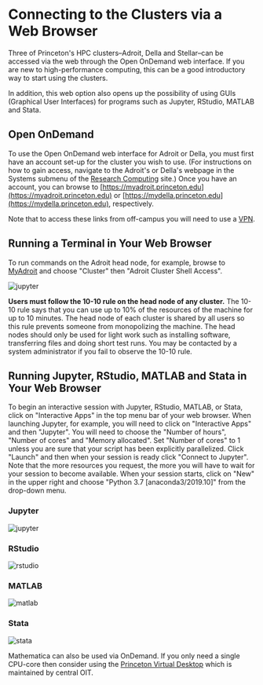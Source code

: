 # Connecting to the Clusters via a Web Browser

Three of Princeton's HPC clusters–Adroit, Della and Stellar–can be accessed via the web through the Open OnDemand web interface. If you are new to high-performance computing, this can be a good introductory way to start using the clusters.

In addition, this web option also opens up the possibility of using GUIs (Graphical User Interfaces) for programs such as  Jupyter, RStudio, MATLAB and Stata.

## Open OnDemand

To use the Open OnDemand web interface for Adroit or Della, you must first have an account set-up for the cluster you wish to use. (For instructions on how to gain access, navigate to the Adroit's or Della's webpage in the Systems submenu of the [Research Computing](https://researchcomputing.princeton.edu/) site.) Once you have an account, you can browse to [https://myadroit.princeton.edu](https://myadroit.princeton.edu) or [https://mydella.princeton.edu](https://mydella.princeton.edu), respectively.

Note that to access these links from off-campus you will need to use a [VPN](https://princeton.service-now.com/snap?id=kb_article&sys_id=ce2a27064f9ca20018ddd48e5210c745).

## Running a Terminal in Your Web Browser

To run commands on the Adroit head node, for example, browse to [MyAdroit](https://myadroit.princeton.edu/) and choose "Cluster" then "Adroit Cluster Shell Access".

![jupyter](images/terminal_two_frames.png)

**Users must follow the 10-10 rule on the head node of any cluster.** The 10-10 rule says that you can use up to 10% of the resources of the machine for up to 10 minutes. The head node of each cluster is shared by all users so this rule prevents someone from monopolizing the machine. The head nodes should only be used for light work such as installing software, transferring files and doing short test runs. You may be contacted by a system administrator if you fail to observe the 10-10 rule.

## Running Jupyter, RStudio, MATLAB and Stata in Your Web Browser

To begin an interactive session with Jupyter, RStudio, MATLAB, or Stata, click on "Interactive Apps" in the top menu bar of your web browser.
When launching Jupyter, for example, you will need to click on "Interactive Apps" and then "Jupyter". You will need to choose the "Number of hours",
"Number of cores" and "Memory allocated". Set "Number of cores" to 1 unless you are sure that your script has been
explicitly parallelized. Click "Launch" and then when your session is ready click "Connect to Jupyter". Note that the more
resources you request, the more you will have to wait for your session to become available. When your session starts,
click on "New" in the upper right and choose "Python 3.7 [anaconda3/2019.10]" from the drop-down menu.

### Jupyter
![jupyter](images/jupyter_notebook.png)

### RStudio
![rstudio](images/rstudio_two_frames.png)

### MATLAB
![matlab](images/matlab_two_frames.png)

### Stata
![stata](images/stata_two_frames.png)

Mathematica can also be used via OnDemand. If you only need a single CPU-core then consider using the [Princeton Virtual Desktop](https://princeton.service-now.com/service?id=kb_article&sys_id=KB0012822) which is maintained by central OIT.
